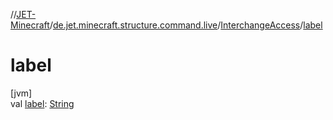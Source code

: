 //[JET-Minecraft](../../../index.md)/[de.jet.minecraft.structure.command.live](../index.md)/[InterchangeAccess](index.md)/[label](label.md)

# label

[jvm]\
val [label](label.md): [String](https://kotlinlang.org/api/latest/jvm/stdlib/kotlin/-string/index.html)
